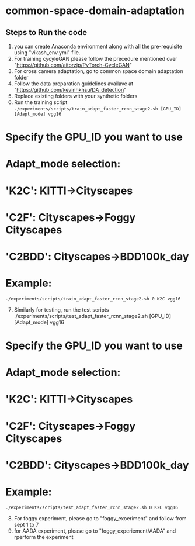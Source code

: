 # common-space-domain-adaptation
## Steps to Run the code
1. you can create Anaconda environment along with all the pre-requisite using "vikash_env.yml" file.
2. For training cycyleGAN please follow the precedure mentioned over "https://github.com/aitorzip/PyTorch-CycleGAN"
3. For cross camera adaptation, go to common space domain adaptation folder
4. Follow the data preparation guidelines availave at "https://github.com/kevinhkhsu/DA_detection"
5. Replace existing folders with your synthetic folders
6. Run the training script
`./experiments/scripts/train_adapt_faster_rcnn_stage2.sh [GPU_ID] [Adapt_mode] vgg16`
# Specify the GPU_ID you want to use
# Adapt_mode selection:
#   'K2C': KITTI->Cityscapes
#   'C2F': Cityscapes->Foggy Cityscapes
#   'C2BDD': Cityscapes->BDD100k_day
# Example:
`./experiments/scripts/train_adapt_faster_rcnn_stage2.sh 0 K2C vgg16`

7. Similarly for testing, run the test scripts
./experiments/scripts/test_adapt_faster_rcnn_stage2.sh [GPU_ID] [Adapt_mode] vgg16
# Specify the GPU_ID you want to use
# Adapt_mode selection:
#   'K2C': KITTI->Cityscapes
#   'C2F': Cityscapes->Foggy Cityscapes
#   'C2BDD': Cityscapes->BDD100k_day
# Example:
`./experiments/scripts/test_adapt_faster_rcnn_stage2.sh 0 K2C vgg16`

8. For foggy experiment, please go to "foggy_exoeriment" and follow from sept 1 to 7
9. for AADA experiment, please go to "foggy_experiement/AADA" and rperform the experiment
